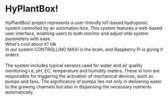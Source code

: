 # HyPlantBox!
HyPlantBox! project represents a user-friendly IoT-based hydroponic system controlled by an automation box. This system features a web-based user interface, enabling users to both monitor and adjust vital system parameters with ease. 
<br />What's cool about it? Idk
<br />In our system CONTROLLINO MAXI is the brain, and Raspberry Pi is giving it orders.
<br />
<br />
The system includes typical sensors used for water and air quality monitoring i.e, pH, EC, temperature and humidity meters. These in turn are responsible for triggering the activation of mechanical devices, such as pumps and fans. The significance of pumps lies not only in delivering water to the growing channels but also in dispensing the necessary nutrients automatically. 
